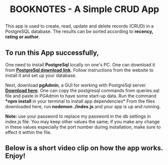 # <p style="text-align: center;">BOOKNOTES - A Simple CRUD App </p>

This app is used to create, read, update and delete records (CRUD) in a PostgreSQL database. The results can be sorted according to __recency, rating or author__.

## To run this App successfully, 
One need to install __PostgreSql__ locally on one's PC. One can download it from **[PostgreSql download link](https://www.postgresql.org/download/)**. 
Follow instructions from the website to install it and set up your database.

Next, download __pgAdmin__, a GUI for working with PostgreSql server. __[Download here](https://www.pgadmin.org/download/)__.
One can copy the postgresql commands from queries.sql file and paste in PGAdmin to have some start-up data.
Run the command __*npm install__ in your terminal to install app dependencies*
From the files downloaded here, run __nodemon ./index.js__ and your app is up and running.

__Note:__ use your password to replace my password in the db settings in index.js file. You may keep other values the same; if you make any change in these
values especially the port number during installation, make sure to effect it within the file.

## Below is a short video clip on how the app works. Enjoy!

